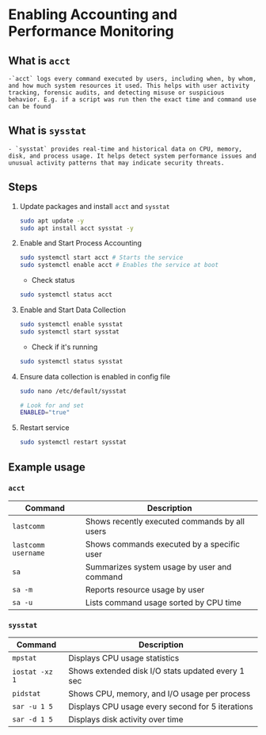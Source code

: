 # Enabling Accounting and Performance Monitoring

## What is `acct`

    -`acct` logs every command executed by users, including when, by whom, and how much system resources it used. This helps with user activity tracking, forensic audits, and detecting misuse or suspicious behavior. E.g. if a script was run then the exact time and command use can be found 

## What is `sysstat`

    - `sysstat` provides real-time and historical data on CPU, memory, disk, and process usage. It helps detect system performance issues and unusual activity patterns that may indicate security threats.

## Steps 

1. Update packages and install `acct` and `sysstat`

    ```bash 
    sudo apt update -y 
    sudo apt install acct sysstat -y
    ```

2. Enable and Start Process Accounting

    ```bash 
    sudo systemctl start acct # Starts the service
    sudo systemctl enable acct # Enables the service at boot
    ```

    - Check status 
    ```bash 
    sudo systemctl status acct
    ```

3. Enable and Start Data Collection 

    ```bash 
    sudo systemctl enable sysstat
    sudo systemctl start sysstat
    ```

    - Check if it's running
    ```bash 
    sudo systemctl status sysstat
    ```

4. Ensure data collection is enabled in config file

    ```bash 
    sudo nano /etc/default/sysstat
    
    # Look for and set 
    ENABLED="true"
    ```

5. Restart service 

    ```bash 
    sudo systemctl restart sysstat
    ```

## Example usage 

### `acct`
| Command             | Description                                   |
| ------------------- | --------------------------------------------- |
| `lastcomm`          | Shows recently executed commands by all users |
| `lastcomm username` | Shows commands executed by a specific user    |
| `sa`                | Summarizes system usage by user and command   |
| `sa -m`             | Reports resource usage by user                |
| `sa -u`             | Lists command usage sorted by CPU time        |

### `sysstat`
| Command        | Description                                       |
| -------------- | ------------------------------------------------- |
| `mpstat`       | Displays CPU usage statistics                     |
| `iostat -xz 1` | Shows extended disk I/O stats updated every 1 sec |
| `pidstat`      | Shows CPU, memory, and I/O usage per process      |
| `sar -u 1 5`   | Displays CPU usage every second for 5 iterations  |
| `sar -d 1 5`   | Displays disk activity over time                  |



